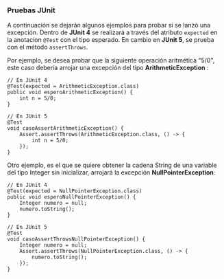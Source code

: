 ### Pruebas JUnit

A continuación se dejarán algunos ejemplos para probar si se lanzó una excepción.
Dentro de **JUnit 4** se realizará a través del atributo `expected` en la anotacion `@Test` con el tipo esperado. En cambio en **JUnit 5**, se prueba con el método `assertThrows`.

Por ejemplo, se desea probar que la siguiente operación aritmética "5/0", este caso debería arrojar una excepción del tipo **ArithmeticException** :

```
// En JUnit 4
@Test(expected = ArithmeticException.class)
public void esperoArithmeticException() {
	int n = 5/0;
}
```
```
// En JUnit 5
@Test
void casoAssertArithmeticException() {
	Assert.assertThrows(ArithmeticException.class, () -> {
		int n = 5/0;
	});
}
```

Otro ejemplo, es el que se quiere obtener la cadena String de una variable del tipo Integer sin inicializar, arrojará la excepción **NullPointerException**:

```
// En JUnit 4
@Test(expected = NullPointerException.class)
public void esperoNullPointerException() {
	Integer numero = null;
	numero.toString();
}
```
```
// En JUnit 5
@Test
void casoAssertThrowsNullPointerException() {
	Integer numero = null;
	Assert.assertThrows(NullPointerException.class, () -> {
		numero.toString();
	});
}
```
